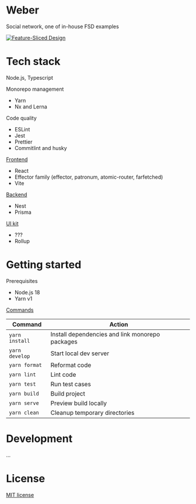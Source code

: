 # Weber

Social network, one of in-house FSD examples

[![Feature-Sliced Design][shields-fsd-image]](https://feature-sliced.design/)

# Tech stack

Node.js, Typescript

Monorepo management

- Yarn
- Nx and Lerna

Code quality

- ESLint
- Jest
- Prettier
- Commitlint and husky

[Frontend](./packages/frontend)

- React 
- Effector family (effector, patronum, atomic-router, farfetched)
- Vite

[Backend](./packages/backend)

- Nest
- Prisma

[UI kit](./packages/ui)

- ???
- Rollup

# Getting started

Prerequisites

- Node.js 18
- Yarn v1

[Commands](./package.json)

| Command        | Action                                          |
|----------------|-------------------------------------------------|
| `yarn install` | Install dependencies and link monorepo packages |
| `yarn develop` | Start local dev server                          |
| `yarn format`  | Reformat code                                   |
| `yarn lint`    | Lint code                                       |
| `yarn test`    | Run test cases                                  |
| `yarn build`   | Build project                                   |
| `yarn serve`   | Preview build locally                           |
| `yarn clean`   | Cleanup temporary directories                   |

# Development

...

# License

[MIT license](./license.md)

[shields-fsd-image]: https://img.shields.io/badge/Feature--Sliced-Design-FFF?logoWidth=32&style=flat-square&logo=data:image/png;base64,iVBORw0KGgoAAAANSUhEUgAAACAAAAAgCAYAAABzenr0AAAACXBIWXMAAAsTAAALEwEAmpwYAAAAAXNSR0IArs4c6QAAAARnQU1BAACxjwv8YQUAAADJSURBVHgB7dfhCYMwEAXgd8UBHKHdoCOkI3SEblInaUfoCO0GbtCMkA3i5YeQH2I8OHIB/UAEeaiYx0koMhg6wVjHh8eeEVfgD0O0+xKaS0vwEuQHIvLQFGUclDUxiG6C/AhlqQNPGDrmQOrAA4Y61BV4jnzyC7U74PkFLvmFJjowoJ6AhRf4YruRP2FYC/CK9ny6zg/k/PrwijIOBSmT5Ys/uiY68Bbkw4aMz+75Q/OijIOyY2NiTroxuRcHi1BagrMg30OZeQknPcrQWNgGlSgAAAAASUVORK5CYII=
